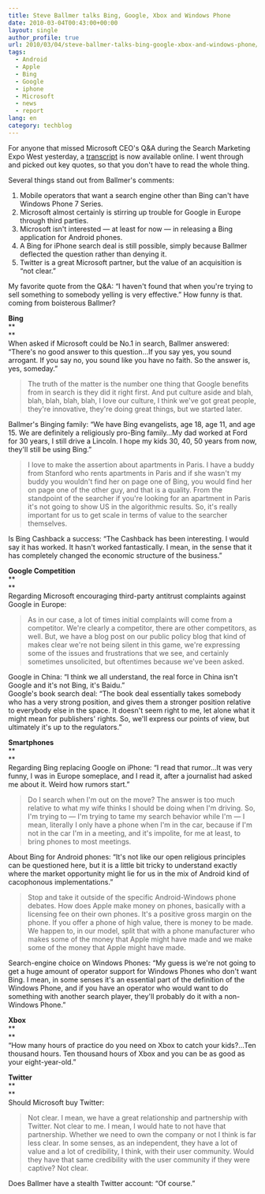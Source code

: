 ```yaml
---
title: Steve Ballmer talks Bing, Google, Xbox and Windows Phone
date: 2010-03-04T00:43:00+00:00
layout: single
author_profile: true
url: 2010/03/04/steve-ballmer-talks-bing-google-xbox-and-windows-phone/
tags:
  - Android
  - Apple
  - Bing
  - Google
  - iphone
  - Microsoft
  - news
  - report
lang: en
category: techblog
---
```

For anyone that missed Microsoft CEO's Q&A during the Search Marketing Expo West yesterday, a <a href="http://www.microsoft.com/presspass/exec/steve/2010/03-02SMXWest.mspx" target="_blank">transcript</a> is now available online. I went through and picked out key quotes, so that you don't have to read the whole thing.

Several things stand out from Ballmer's comments:

  1. Mobile operators that want a search engine other than Bing can't have Windows Phone 7 Series.
  2. Microsoft almost certainly is stirring up trouble for Google in Europe through third parties.
  3. Microsoft isn't interested &#8212; at least for now &#8212; in releasing a Bing application for Android phones.
  4. A Bing for iPhone search deal is still possible, simply because Ballmer deflected the question rather than denying it.
  5. Twitter is a great Microsoft partner, but the value of an acquisition is “not clear.”

My favorite quote from the Q&A: “I haven't found that when you're trying to sell something to somebody yelling is very effective.” How funny is that. coming from boisterous Ballmer?

**Bing**  
**  
**  
When asked if Microsoft could be No.1 in search, Ballmer answered: “There's no good answer to this question&#8230;If you say yes, you sound arrogant. If you say no, you sound like you have no faith. So the answer is, yes, someday.”

> The truth of the matter is the number one thing that Google benefits from in search is they did it right first. And put culture aside and blah, blah, blah, blah, blah, I love our culture, I think we've got great people, they're innovative, they're doing great things, but we started later.

Ballmer's Binging family: “We have Bing evangelists, age 18, age 11, and age 15. We are definitely a religiously pro-Bing family&#8230;My dad worked at Ford for 30 years, I still drive a Lincoln. I hope my kids 30, 40, 50 years from now, they'll still be using Bing.”

> I love to make the assertion about apartments in Paris. I have a buddy from Stanford who rents apartments in Paris and if she wasn't my buddy you wouldn't find her on page one of Bing, you would find her on page one of the other guy, and that is a quality. From the standpoint of the searcher if you're looking for an apartment in Paris it's not going to show US in the algorithmic results. So, it's really important for us to get scale in terms of value to the searcher themselves.

Is Bing Cashback a success: “The Cashback has been interesting. I would say it has worked. It hasn't worked fantastically. I mean, in the sense that it has completely changed the economic structure of the business.”

**Google Competition**  
**  
**  
Regarding Microsoft encouraging third-party antitrust complaints against Google in Europe:

> As in our case, a lot of times initial complaints will come from a competitor. We're clearly a competitor, there are other competitors, as well. But, we have a blog post on our public policy blog that kind of makes clear we're not being silent in this game, we're expressing some of the issues and frustrations that we see, and certainly sometimes unsolicited, but oftentimes because we've been asked.

Google in China: “I think we all understand, the real force in China isn't Google and it's not Bing, it's Baidu.”  
Google's book search deal: “The book deal essentially takes somebody who has a very strong position, and gives them a stronger position relative to everybody else in the space. It doesn't seem right to me, let alone what it might mean for publishers' rights. So, we'll express our points of view, but ultimately it's up to the regulators.”

**Smartphones**  
**  
**  
Regarding Bing replacing Google on iPhone: “I read that rumor&#8230;It was very funny, I was in Europe someplace, and I read it, after a journalist had asked me about it. Weird how rumors start.”

> Do I search when I'm out on the move? The answer is too much relative to what my wife thinks I should be doing when I'm driving. So, I'm trying to &#8212; I'm trying to tame my search behavior while I'm &#8212; I mean, literally I only have a phone when I'm in the car, because if I'm not in the car I'm in a meeting, and it's impolite, for me at least, to bring phones to most meetings.

About Bing for Android phones: “It's not like our open religious principles can be questioned here, but it is a little bit tricky to understand exactly where the market opportunity might lie for us in the mix of Android kind of cacophonous implementations.”

> Stop and take it outside of the specific Android-Windows phone debates. How does Apple make money on phones, basically with a licensing fee on their own phones. It's a positive gross margin on the phone. If you offer a phone of high value, there is money to be made. We happen to, in our model, split that with a phone manufacturer who makes some of the money that Apple might have made and we make some of the money that Apple might have made.

Search-engine choice on Windows Phones: “My guess is we're not going to get a huge amount of operator support for Windows Phones who don't want Bing. I mean, in some senses it's an essential part of the definition of the Windows Phone, and if you have an operator who would want to do something with another search player, they'll probably do it with a non-Windows Phone.”

**Xbox**  
**  
**  
“How many hours of practice do you need on Xbox to catch your kids?&#8230;Ten thousand hours. Ten thousand hours of Xbox and you can be as good as your eight-year-old.”

**Twitter**  
**  
**  
Should Microsoft buy Twitter:

> Not clear. I mean, we have a great relationship and partnership with Twitter. Not clear to me. I mean, I would hate to not have that partnership. Whether we need to own the company or not I think is far less clear. In some senses, as an independent, they have a lot of value and a lot of credibility, I think, with their user community. Would they have that same credibility with the user community if they were captive? Not clear.

Does Ballmer have a stealth Twitter account: “Of course.”